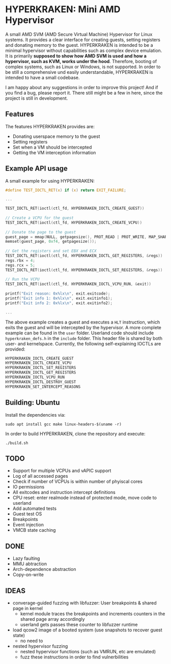 # HYPERKRAKEN: Mini AMD Hypervisor

A small AMD SVM (AMD Secure Virtual Machine) Hypervisor for Linux systems. It provides a clear interface for creating guests, setting registers and donating memory to the guest. HYPERKRAKEN is intended to be a minimal hypervisor without capabilities such as complex device emulation.
It is primarily **supposed to show how AMD SVM is used and how a hypervisor, such as KVM, works under the hood**. Therefore, booting of complex systems, such as Linux or Windows, is not supported. In order to be still a comprehensive und easily understandable, HYPERKRAKEN is intended to have a small codebase.

I am happy about any suggestions in order to improve this project! And if you find a bug, please report it. There still might be a few in here, since the project is still in development.

## Features
The features HYPERKRAKEN provides are:
 - Donating userspace memory to the guest
 - Setting registers
 - Set when a VM should be intercepted
 - Getting the VM interception information

## Example API usage
A small example for using HYPERKRAKEN:
```c
#define TEST_IOCTL_RET(x) if (x) return EXIT_FAILURE;

...

TEST_IOCTL_RET(ioctl(ctl_fd, HYPERKRAKEN_IOCTL_CREATE_GUEST))
	
// Create a VCPU for the guest
TEST_IOCTL_RET(ioctl(ctl_fd, HYPERKRAKEN_IOCTL_CREATE_VCPU))
	
// Donate the page to the guest
guest_page = mmap(NULL, getpagesize(), PROT_READ | PROT_WRITE, MAP_SHARED, ctl_fd, 0);
memset(guest_page, 0xf4, getpagesize());
	
// Get the registers and set EBX and ECX
TEST_IOCTL_RET(ioctl(ctl_fd, HYPERKRAKEN_IOCTL_GET_REGISTERS, &regs))
regs.rbx = 4;
regs.rcx = 5;
TEST_IOCTL_RET(ioctl(ctl_fd, HYPERKRAKEN_IOCTL_SET_REGISTERS, &regs))
	
// Run the VCPU
TEST_IOCTL_RET(ioctl(ctl_fd, HYPERKRAKEN_IOCTL_VCPU_RUN, &exit))
	
printf("Exit reason: 0x%lx\n", exit.exitcode);
printf("Exit info 1: 0x%lx\n", exit.exitinfo1);
printf("Exit info 2: 0x%lx\n", exit.exitinfo2);

...

```
The above example creates a guest and executes a `HLT` instruction, which exits the guest and will be intercepted by the hypervisor.
A more complete example can be found in the `user` folder. Userland code should include `hyperkraken_defs.h` in the `include` folder. This header file is shared by both user- and kernelspace.
Currently, the following self-explaining IOCTLs are provided:
```c
HYPERKRAKEN_IOCTL_CREATE_GUEST
HYPERKRAKEN_IOCTL_CREATE_VCPU
HYPERKRAKEN_IOCTL_SET_REGISTERS
HYPERKRAKEN_IOCTL_GET_REGISTERS
HYPERKRAKEN_IOCTL_VCPU_RUN
HYPERKRAKEN_IOCTL_DESTROY_GUEST
HYPERKRAKEN_SET_INTERCEPT_REASONS
```

## Building: Ubuntu
Install the dependencies via:
```
sudo apt install gcc make linux-headers-$(uname -r)
```
In order to build HYPERKRAKEN, clone the repository and execute:
```
./build.sh
```

## TODO
 - Support for multiple VCPUs and vAPIC support
 - Log of all accessed pages
 - Check if number of VCPUs is within number of phyiscal cores
 - IO permissions
 - All exitcodes and instruction intercept definitions
 - CPU reset: enter realmode instead of protected mode, move code to userland
 - Add automated tests
 - Guest test OS
 - Breakpoints
 - Event injection
 - VMCB state caching

## DONE
 - Lazy faulting
 - MMU abtraction
 - Arch-dependence abstraction
 - Copy-on-write

## IDEAS
 - converage-guided fuzzing with libfuzzer: User breakpoints & shared page in kernel
    - kernel module traces the breakpoints and increments counters in the shared page array accordingly
    - userland gets passes these counter to libfuzzer runtime
 - load qcow2 image of a booted system (use snapshots to recover guest state)
    - no need to 
 - nested hypervisor fuzzing
    - nested hypervisor functions (such as VMRUN, etc are emulated)
    - fuzz these instructions in order to find vulnerbilities